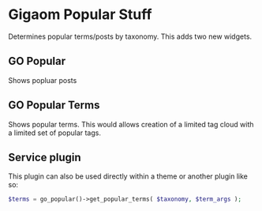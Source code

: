Gigaom Popular Stuff
==========

Determines popular terms/posts by taxonomy.  This adds two new widgets.


GO Popular
----------
Shows popluar posts


GO Popular Terms
----------
Shows popular terms.  This would allows creation of a limited tag cloud with a limited set of popular tags.


Service plugin
--------------
This plugin can also be used directly within a theme or another plugin like so:
```php
$terms = go_popular()->get_popular_terms( $taxonomy, $term_args );
```
